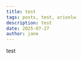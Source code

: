 ```yaml
---
title: test
tags: posts, test, orionlw
description: test
date: 2025-07-27
author: jane
---
```


test
